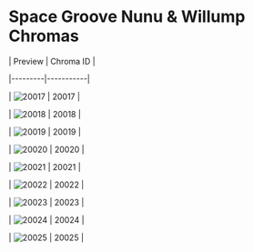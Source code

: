 # Space Groove Nunu & Willump Chromas


| Preview | Chroma ID |

|---------|-----------|

| ![20017](https://raw.communitydragon.org/latest/plugins/rcp-be-lol-game-data/global/default/v1/champion-chroma-images/20/20017.png) | 20017 |

| ![20018](https://raw.communitydragon.org/latest/plugins/rcp-be-lol-game-data/global/default/v1/champion-chroma-images/20/20018.png) | 20018 |

| ![20019](https://raw.communitydragon.org/latest/plugins/rcp-be-lol-game-data/global/default/v1/champion-chroma-images/20/20019.png) | 20019 |

| ![20020](https://raw.communitydragon.org/latest/plugins/rcp-be-lol-game-data/global/default/v1/champion-chroma-images/20/20020.png) | 20020 |

| ![20021](https://raw.communitydragon.org/latest/plugins/rcp-be-lol-game-data/global/default/v1/champion-chroma-images/20/20021.png) | 20021 |

| ![20022](https://raw.communitydragon.org/latest/plugins/rcp-be-lol-game-data/global/default/v1/champion-chroma-images/20/20022.png) | 20022 |

| ![20023](https://raw.communitydragon.org/latest/plugins/rcp-be-lol-game-data/global/default/v1/champion-chroma-images/20/20023.png) | 20023 |

| ![20024](https://raw.communitydragon.org/latest/plugins/rcp-be-lol-game-data/global/default/v1/champion-chroma-images/20/20024.png) | 20024 |

| ![20025](https://raw.communitydragon.org/latest/plugins/rcp-be-lol-game-data/global/default/v1/champion-chroma-images/20/20025.png) | 20025 |